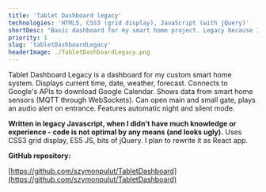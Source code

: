 ```yaml
---
title: 'Tablet Dashboard legacy'
technologies: 'HTML5, CSS3 (grid display), JavaScript (with jQuery)'
shortDesc: "Basic dashboard for my smart home project. Legacy because I wrote it when I didn't have much knowledge or experience in JS."
priority: 1
slug: 'tabletDashboardLegacy'
headerImage: ./TabletDashboardLegacy.png
---
```


Tablet Dashboard Legacy is a dashboard for my custom smart home system. Displays current time, date, weather, forecast. Connects to Google's APIs to download Google Calendar. Shows data from smart home sensors (MQTT through WebSockets). Can open main and small gate, plays an audio alert on entrance. Features automatic night and silent mode.

**Written in legacy Javascript, when I didn't have much knowledge or experience - code is not optimal by any means (and looks ugly).** Uses CSS3 grid display, ES5 JS, bits of jQuery. I plan to rewrite it as React app.

**GitHub repository:**

[https://github.com/szymonpulut/TabletDashboard](https://github.com/szymonpulut/TabletDashboard)
